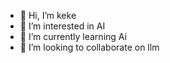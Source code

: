 - 👋 Hi, I’m keke
- 👀 I’m interested in AI
- 🌱 I’m currently learning Ai
- 💞️ I’m looking to collaborate on llm


<!---
keke is a ✨ special ✨ repository because its `README.md` (this file) appears on your GitHub profile.
You can click the Preview link to take a look at your changes.
--->
